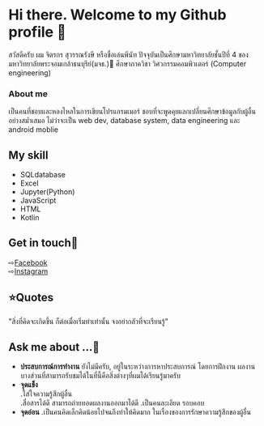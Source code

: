 # Hi there. Welcome to my Github profile 👋

สวัสดีครับ ผม จิตรกร สุวรรณรังษี หรือชื่อเล่นพีนัท 
ปัจจุบันเป็นศึกษามหาวิทยาลัยชั้นปีที่ 4 ของ มหาวิทยาลัยพระจอมเกล้าธนบุรีย์(มจธ.)🏫 ศึกษาภาควิชา วิศวกรรมคอมพิวเตอร์ (Computer engineering)
### About me
เป็นคนที่ชอบและหลงไหลในการเขียนโปรแกรมเมอร์ ชอบที่จะพูดคุยแลกเปลี่ยนศึกษาข้อมูลกับผู้อื่นอย่างสม่ำเสมอ ไม่ว่าจะเป็น  web dev, database system, data engineering และ android moblie


## My skill
- SQLdatabase
- Excel
- Jupyter(Python)
- JavaScript
- HTML
- Kotlin

## Get in touch💖
⇨[Facebook](https://www.facebook.com/penut.jitakorn)<br>
⇨[Instagram](https://www.instagram.com/peanut_jtk/)<br>

## ⭐Quotes
"สิ่งที่คิดจะเกิดขึ้น ก็ต่อเมื่อเริ่มทำเท่านั้น จงอย่ากลัวที่จะเรียนรู้"

## Ask me about ...💬
- **ประสบการณ์การทำงาน** ยังไม่มีครับ, อยู่ในระหว่างการหาประสบการณ์ โดยการฝึกงาน ผลงานบางส่วนที่สามารถรับชมได้ในที่นี้คือสิ่งต่างๆที่ผมได้เรียนรู้มาครับ
- **จุดแข็ง**  
  .ใส่ใจความรู้สึกผู้อื่น  
  .สื่อสารได้ดี สามารถถ่ายทอดผลงานออกมาได้ดี
  .เป็นคนละเอียด รอบคอบ
- **จุดอ่อน** 
  .เป็นคนคิดเล็กคิดน้อยไปจนถึงทำให้คิดมาก ในเรื่องของการรักษาความรู้สึกของผู้อื่น



<!--
**PeanutJTK/PeanutJTK** is a ✨ _special_ ✨ repository because its `README.md` (this file) appears on your GitHub profile.

Here are some ideas to get you started:

- 🔭 I’m currently working on ...
- 🌱 I’m currently learning ...
- 👯 I’m looking to collaborate on ...
- 🤔 I’m looking for help with ...
- 💬 Ask me about ...
- 📫 How to reach me: ...
- 😄 Pronouns: ...
- ⚡ Fun fact: ...
-->
